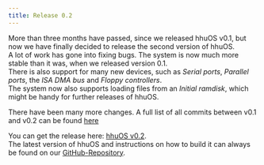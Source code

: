 ```yaml
---
title: Release 0.2
---
```


More than three months have passed, since we released hhuOS v0.1, but now we have finally decided to release the second version of hhuOS.  
A lot of work has gone into fixing bugs. The system is now much more stable than it was, when we released version 0.1.  
There is also support for many new devices, such as *Serial ports*, *Parallel ports*, the *ISA DMA bus* and *Floppy controllers*.  
The system now also supports loading files from an *Initial ramdisk*, which might be handy for further releases of hhuOS.

There have been many more changes. A full list of all commits between v0.1 and v0.2 can be found [here](https://github.com/hhuOS/hhuOS/compare/v0.1...v0.2)

You can get the release here: [hhuOS v0.2](https://github.com/hhuOS/hhuOS/releases/tag/v0.2).  
The latest version of hhuOS and instructions on how to build it can always be found on our [GitHub-Repository](https://github.com/hhuOS/hhuOS).
